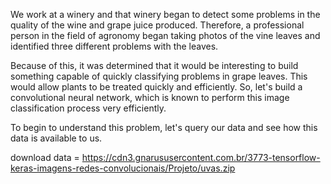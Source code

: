 We work at a winery and that winery began to detect some problems in the quality of the wine and grape juice produced. Therefore, a professional person in the field of agronomy began taking photos of the vine leaves and identified three different problems with the leaves.

Because of this, it was determined that it would be interesting to build something capable of quickly classifying problems in grape leaves. This would allow plants to be treated quickly and efficiently. So, let's build a convolutional neural network, which is known to perform this image classification process very efficiently.

To begin to understand this problem, let's query our data and see how this data is available to us.

download data = https://cdn3.gnarususercontent.com.br/3773-tensorflow-keras-imagens-redes-convolucionais/Projeto/uvas.zip
